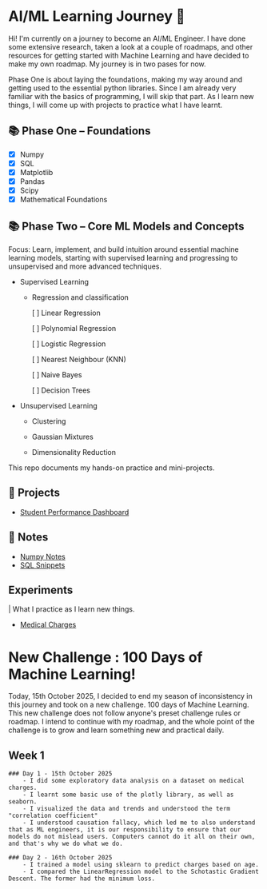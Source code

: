 # AI/ML Learning Journey 🚀

Hi! I'm currently on a journey to become an AI/ML Engineer. 
I have done some extensive research, taken a look at a couple of roadmaps, and other resources for getting started with Machine Learning and have decided to make my own roadmap. My journey is in two pases for now.


Phase One is about laying the foundations, making my way around and getting used to the essential python libraries. Since I am already very familiar with the basics of programming, I will skip that part. As I learn new things, I will come up with projects to practice what I have learnt. 

## 📚 Phase One – Foundations
- [x] Numpy
- [x] SQL
- [x] Matplotlib
- [x] Pandas
- [x] Scipy
- [x] Mathematical Foundations

## 📚 Phase Two – Core ML Models and Concepts
Focus: Learn, implement, and build intuition around essential machine learning models, starting with supervised learning and progressing to unsupervised and more advanced techniques.

- Supervised Learning
    * Regression and classification

        [ ] Linear Regression

        [ ] Polynomial Regression

        [ ] Logistic Regression

        [ ] Nearest Neighbour (KNN)

        [ ] Naive Bayes 

        [ ] Decision Trees

- Unsupervised Learning
    * Clustering 

    * Gaussian Mixtures

    * Dimensionality Reduction 



This repo documents my hands-on practice and mini-projects.
##

## 🔧 Projects
- [Student Performance Dashboard](./projects/student-performance-dashboard/) 

## 📖 Notes
- [Numpy Notes](./notes/numpy-notes.md)
- [SQL Snippets](./notes/sql-snippets.md)

## Experiments
| What I practice as I learn new things.
- [Medical Charges](./notebooks/experiments/medical_charges_example.ipynb)


# New Challenge : 100 Days of Machine Learning!
Today, 15th October 2025, I decided to end my season of inconsistency in this journey and took on a new challenge. 100 days of Machine Learning. This new challenge does not follow anyone's preset challenge rules or roadmap. I intend to continue with my roadmap, and the whole point of the challenge is to grow and learn something new and practical daily. 

## Week 1
    ### Day 1 - 15th October 2025
        - I did some exploratory data analysis on a dataset on medical charges.
        - I learnt some basic use of the plotly library, as well as seaborn.
        - I visualized the data and trends and understood the term "correlation coefficient"
        - I understood causation fallacy, which led me to also understand that as ML engineers, it is our responsibility to ensure that our models do not mislead users. Computers cannot do it all on their own, and that's why we do what we do.

    ### Day 2 - 16th October 2025
        - I trained a model using sklearn to predict charges based on age. 
        - I compared the LinearRegression model to the Schotastic Gradient Descent. The former had the minimum loss.
